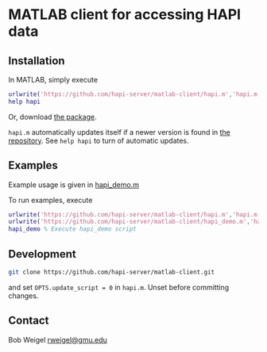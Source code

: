 # MATLAB client for accessing HAPI data

## Installation

In MATLAB, simply execute
```matlab
urlwrite('https://github.com/hapi-server/matlab-client/hapi.m','hapi.m'); % D/L and save hapi.m
help hapi
```

Or, download [the package](https://github.com/hapi-server/matlab-client/archive/master.zip).

```hapi.m``` automatically updates itself if a newer version is found in [the repository](https://github.com/hapi-server/matlab-client/).  See ```help hapi``` to turn of automatic updates.

## Examples

Example usage is given in [hapi_demo.m](https://github.com/hapi-server/matlab-client/hapi_demo.m)

To run examples, execute

```matlab
urlwrite('https://github.com/hapi-server/matlab-client/hapi.m','hapi.m'); % D/L and save hapi.m
urlwrite('https://github.com/hapi-server/matlab-client/hapi_demo.m','hapi_demo.m'); % D/L hapi_demo.m
hapi_demo % Execute hapi_demo script
```

## Development

```bash
git clone https://github.com/hapi-server/matlab-client.git
```

and set `OPTS.update_script = 0` in `hapi.m`.  Unset before committing changes.

## Contact

Bob Weigel <rweigel@gmu.edu>
